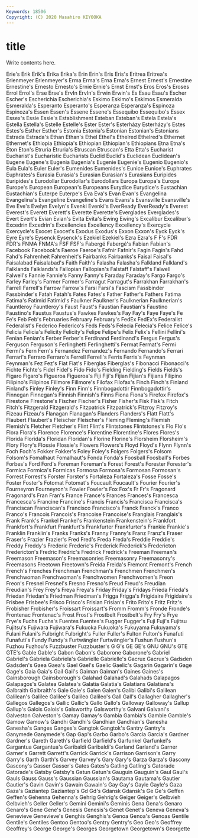 ```yaml
---
Keywords: 18506
Copyright: (C) 2020 Masahiro KIYOOKA
---
```


# title

Write contents here.

Erie's Erik Erik's Erika Erika's Erin Erin's
Eris Eris's Eritrea Eritrea's Erlenmeyer Erlenmeyer's Erma Erma's Erna Erna's
Ernest Ernest's Ernestine Ernestine's Ernesto Ernesto's Ernie Ernie's Ernst Ernst's
Eros Eros's Eroses Errol Errol's Erse Erse's ErvIn ErvIn's Erwin
Erwin's Es Esau Esau's Escher Escher's Escherichia Escherichia's Eskimo Eskimo's
Eskimos Esmeralda Esmeralda's Esperanto Esperanto's Esperanza Esperanza's Espinoza Espinoza's Essen
Essen's Essene Essene's Essequibo Essequibo's Essex Essex's Essie Essie's Establishment
Esteban Esteban's Estela Estela's Estella Estella's Estelle Estelle's Ester Ester's
Esterházy Esterházy's Estes Estes's Esther Esther's Estonia Estonia's Estonian Estonian's
Estonians Estrada Estrada's Ethan Ethan's Ethel Ethel's Ethelred Ethelred's Ethernet
Ethernet's Ethiopia Ethiopia's Ethiopian Ethiopian's Ethiopians Etna Etna's Eton Eton's
Etruria Etruria's Etruscan Etruscan's Etta Etta's Eucharist Eucharist's Eucharistic Eucharists
Euclid Euclid's Euclidean Euclidean's Eugene Eugene's Eugenia Eugenia's Eugenie Eugenie's
Eugenio Eugenio's Eula Eula's Euler Euler's Eumenides Eumenides's Eunice Eunice's
Euphrates Euphrates's Eurasia Eurasia's Eurasian Eurasian's Eurasians Euripides Euripides's Eurodollar
Eurodollar's Eurodollars Europa Europa's Europe Europe's European European's Europeans Eurydice
Eurydice's Eustachian Eustachian's Euterpe Euterpe's Eva Eva's Evan Evan's Evangelina
Evangelina's Evangeline Evangeline's Evans Evans's Evansville Evansville's Eve Eve's Evelyn
Evelyn's Evenki Evenki's EverReady EverReady's Everest Everest's Everett Everett's Everette
Everette's Everglades Everglades's Evert Evert's Evian Evian's Evita Evita's Ewing
Ewing's Excalibur Excalibur's Excedrin Excedrin's Excellencies Excellency Excellency's Exercycle Exercycle's
Exocet Exocet's Exodus Exodus's Exxon Exxon's Eyck Eyck's Eyre Eyre's
Eysenck Eysenck's Ezekiel Ezekiel's Ezra Ezra's F F's FDR FDR's
FNMA FNMA's FSF FSF's Fabergé Fabergé's Fabian Fabian's Facebook Facebook's
Faeroe Faeroe's Fafnir Fafnir's Fagin Fagin's Fahd Fahd's Fahrenheit Fahrenheit's
Fairbanks Fairbanks's Faisal Faisal's Faisalabad Faisalabad's Faith Faith's Falasha Falasha's
Falkland Falkland's Falklands Falklands's Fallopian Fallopian's Falstaff Falstaff's Falwell Falwell's
Fannie Fannie's Fanny Fanny's Faraday Faraday's Fargo Fargo's Farley Farley's
Farmer Farmer's Farragut Farragut's Farrakhan Farrakhan's Farrell Farrell's Farrow Farrow's
Farsi Farsi's Fascism Fassbinder Fassbinder's Fatah Fatah's Fates Fates's Father
Father's Fathers Fatima Fatima's Fatimid Fatimid's Faulkner Faulkner's Faulknerian Faulknerian's
Fauntleroy Fauntleroy's Faust Faust's Faustian Faustian's Faustino Faustino's Faustus Faustus's
Fawkes Fawkes's Fay Fay's Faye Faye's Fe Fe's Feb Feb's
Februaries February February's FedEx FedEx's Federalist Federalist's Federico Federico's Feds
Feds's Felecia Felecia's Felice Felice's Felicia Felicia's Felicity Felicity's Felipe
Felipe's Felix Felix's Fellini Fellini's Fenian Fenian's Ferber Ferber's Ferdinand
Ferdinand's Fergus Fergus's Ferguson Ferguson's Ferlinghetti Ferlinghetti's Fermat Fermat's Fermi
Fermi's Fern Fern's Fernandez Fernandez's Fernando Fernando's Ferrari Ferrari's Ferraro
Ferraro's Ferrell Ferrell's Ferris Ferris's Feynman Feynman's Fez Fez's Fiat
Fiat's Fiberglas Fiberglas's Fibonacci Fibonacci's Fichte Fichte's Fidel Fidel's Fido
Fido's Fielding Fielding's Fields Fields's Figaro Figaro's Figueroa Figueroa's Fiji
Fiji's Fijian Fijian's Fijians Filipino Filipino's Filipinos Fillmore Fillmore's Filofax
Filofax's Finch Finch's Finland Finland's Finley Finley's Finn Finn's Finnbogadottir
Finnbogadottir's Finnegan Finnegan's Finnish Finnish's Finns Fiona Fiona's Firefox Firefox's
Firestone Firestone's Fischer Fischer's Fisher Fisher's Fisk Fisk's Fitch Fitch's
Fitzgerald Fitzgerald's Fitzpatrick Fitzpatrick's Fitzroy Fitzroy's Fizeau Fizeau's Flanagan Flanagan's
Flanders Flanders's Flatt Flatt's Flaubert Flaubert's Fleischer Fleischer's Fleming Fleming's
Flemish Flemish's Fletcher Fletcher's Flint Flint's Flintstones Flintstones's Flo Flo's
Flora Flora's Florence Florence's Florentine Florentine's Flores Flores's Florida Florida's
Floridan Floridan's Florine Florine's Florsheim Florsheim's Flory Flory's Flossie Flossie's
Flowers Flowers's Floyd Floyd's Flynn Flynn's Foch Foch's Fokker Fokker's
Foley Foley's Folgers Folgers's Folsom Folsom's Fomalhaut Fomalhaut's Fonda Fonda's
Foosball Foosball's Forbes Forbes's Ford Ford's Foreman Foreman's Forest Forest's
Forester Forester's Formica Formica's Formicas Formosa Formosa's Formosan Formosan's Forrest
Forrest's Forster Forster's Fortaleza Fortaleza's Fosse Fosse's Foster Foster's Fotomat
Fotomat's Foucault Foucault's Fourier Fourier's Fourneyron Fourneyron's Fowler Fowler's Fox
Fox's Fr Fr's Fragonard Fragonard's Fran Fran's France France's Frances
Frances's Francesca Francesca's Francine Francine's Francis Francis's Francisca Francisca's Franciscan
Franciscan's Francisco Francisco's Franck Franck's Franco Franco's Francois Francois's Francoise
Francoise's Franglais Franglais's Frank Frank's Frankel Frankel's Frankenstein Frankenstein's Frankfort
Frankfort's Frankfurt Frankfurt's Frankfurter Frankfurter's Frankie Frankie's Franklin Franklin's Franks
Franks's Franny Franny's Franz Franz's Fraser Fraser's Frazier Frazier's Fred
Fred's Freda Freda's Freddie Freddie's Freddy Freddy's Frederic Frederic's Frederick
Frederick's Fredericton Fredericton's Fredric Fredric's Fredrick Fredrick's Freeman Freeman's Freemason
Freemason's Freemasonries Freemasonry Freemasonry's Freemasons Freetown Freetown's Freida Freida's Fremont
Fremont's French French's Frenches Frenchman Frenchman's Frenchmen Frenchmen's Frenchwoman Frenchwoman's
Frenchwomen Frenchwomen's Freon Freon's Fresnel Fresnel's Fresno Fresno's Freud Freud's
Freudian Freudian's Frey Frey's Freya Freya's Friday Friday's Fridays Frieda
Frieda's Friedan Friedan's Friedman Friedman's Frigga Frigga's Frigidaire Frigidaire's Frisbee
Frisbee's Frisco Frisco's Frisian Frisian's Frito Frito's Fritz Fritz's Frobisher
Frobisher's Froissart Froissart's Fromm Fromm's Fronde Fronde's Frontenac Frontenac's Frost
Frost's Frostbelt Frostbelt's Fry Fry's Frye Frye's Fuchs Fuchs's Fuentes
Fuentes's Fugger Fugger's Fuji Fuji's Fujitsu Fujitsu's Fujiwara Fujiwara's Fukuoka
Fukuoka's Fukuyama Fukuyama's Fulani Fulani's Fulbright Fulbright's Fuller Fuller's Fulton
Fulton's Funafuti Funafuti's Fundy Fundy's Furtwängler Furtwängler's Fushun Fushun's Fuzhou
Fuzhou's Fuzzbuster Fuzzbuster's G G's GE GE's GNU GNU's GTE
GTE's Gable Gable's Gabon Gabon's Gaborone Gaborone's Gabriel Gabriel's Gabriela
Gabriela's Gabrielle Gabrielle's Gacrux Gacrux's Gadsden Gadsden's Gaea Gaea's Gael
Gael's Gaelic Gaelic's Gagarin Gagarin's Gage Gage's Gaia Gaia's Gail
Gail's Gaiman Gaiman's Gaines Gaines's Gainsborough Gainsborough's Galahad Galahad's Galahads
Galapagos Galapagos's Galatea Galatea's Galatia Galatia's Galatians Galatians's Galbraith Galbraith's
Gale Gale's Galen Galen's Galibi Galibi's Galilean Galilean's Galilee Galilee's
Galileo Galileo's Gall Gall's Gallagher Gallagher's Gallegos Gallegos's Gallic Gallic's
Gallo Gallo's Galloway Galloway's Gallup Gallup's Galois Galois's Galsworthy Galsworthy's
Galvani Galvani's Galveston Galveston's Gamay Gamay's Gambia Gambia's Gamble Gamble's
Gamow Gamow's Gandhi Gandhi's Gandhian Gandhian's Ganesha Ganesha's Ganges Ganges's
Gangtok Gangtok's Gantry Gantry's Ganymede Ganymede's Gap Gap's Garbo Garbo's
Garcia Garcia's Gardner Gardner's Gareth Gareth's Garfield Garfield's Garfunkel Garfunkel's
Gargantua Gargantua's Garibaldi Garibaldi's Garland Garland's Garner Garner's Garrett Garrett's
Garrick Garrick's Garrison Garrison's Garry Garry's Garth Garth's Garvey Garvey's
Gary Gary's Garza Garza's Gascony Gascony's Gasser Gasser's Gates Gates's
Gatling Gatling's Gatorade Gatorade's Gatsby Gatsby's Gatun Gatun's Gauguin Gauguin's
Gaul Gaul's Gauls Gauss Gauss's Gaussian Gaussian's Gautama Gautama's Gautier
Gautier's Gavin Gavin's Gawain Gawain's Gay Gay's Gayle Gayle's Gaza
Gaza's Gaziantep Gaziantep's Gd Gd's Gdansk Gdansk's Ge Ge's Geffen
Geffen's Gehenna Gehenna's Gehrig Gehrig's Geiger Geiger's Gelbvieh Gelbvieh's Geller
Geller's Gemini Gemini's Geminis Gena Gena's Genaro Genaro's Gene Gene's
Genesis Genesis's Genet Genet's Geneva Geneva's Genevieve Genevieve's Genghis Genghis's
Genoa Genoa's Genoas Gentile Gentile's Gentiles Gentoo Gentoo's Gentry Gentry's
Geo Geo's Geoffrey Geoffrey's George George's Georges Georgetown Georgetown's Georgette
